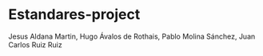 # Estandares-project

Jesus Aldana Martin, Hugo Ávalos de Rothais, Pablo Molina Sánchez, Juan Carlos Ruiz Ruiz

